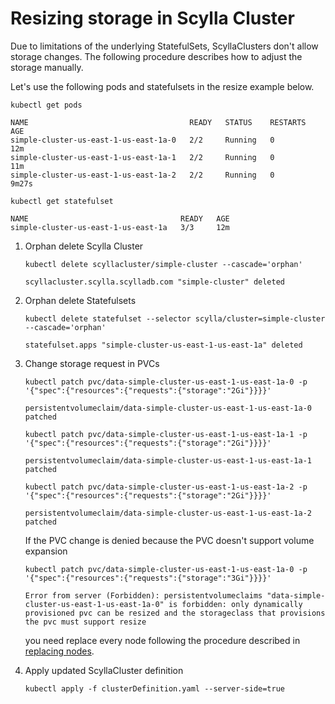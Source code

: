 # Resizing storage in Scylla Cluster

Due to limitations of the underlying StatefulSets, ScyllaClusters don't allow storage changes. The following procedure describes how to adjust the storage manually.

Let's use the following pods and statefulsets in the resize example below. 
   ``` 
   kubectl get pods                                                      
                 
   NAME                                    READY   STATUS    RESTARTS   AGE
   simple-cluster-us-east-1-us-east-1a-0   2/2     Running   0          12m
   simple-cluster-us-east-1-us-east-1a-1   2/2     Running   0          11m
   simple-cluster-us-east-1-us-east-1a-2   2/2     Running   0          9m27s
    
   kubectl get statefulset
   
   NAME                                  READY   AGE
   simple-cluster-us-east-1-us-east-1a   3/3     12m
   ``` 

1. Orphan delete Scylla Cluster
    ```
    kubectl delete scyllacluster/simple-cluster --cascade='orphan'
   
    scyllacluster.scylla.scylladb.com "simple-cluster" deleted
    ```
2. Orphan delete Statefulsets
    ```
    kubectl delete statefulset --selector scylla/cluster=simple-cluster --cascade='orphan'
   
    statefulset.apps "simple-cluster-us-east-1-us-east-1a" deleted
    ```
3. Change storage request in PVCs
    ```
    kubectl patch pvc/data-simple-cluster-us-east-1-us-east-1a-0 -p '{"spec":{"resources":{"requests":{"storage":"2Gi"}}}}'
    
    persistentvolumeclaim/data-simple-cluster-us-east-1-us-east-1a-0 patched
    ```
    ```
    kubectl patch pvc/data-simple-cluster-us-east-1-us-east-1a-1 -p '{"spec":{"resources":{"requests":{"storage":"2Gi"}}}}'
    
    persistentvolumeclaim/data-simple-cluster-us-east-1-us-east-1a-1 patched
    ```
    ```
    kubectl patch pvc/data-simple-cluster-us-east-1-us-east-1a-2 -p '{"spec":{"resources":{"requests":{"storage":"2Gi"}}}}'
    
    persistentvolumeclaim/data-simple-cluster-us-east-1-us-east-1a-2 patched
    ```

    If the PVC change is denied because the PVC doesn't support volume expansion
    ```
    kubectl patch pvc/data-simple-cluster-us-east-1-us-east-1a-0 -p '{"spec":{"resources":{"requests":{"storage":"3Gi"}}}}'
    
    Error from server (Forbidden): persistentvolumeclaims "data-simple-cluster-us-east-1-us-east-1a-0" is forbidden: only dynamically provisioned pvc can be resized and the storageclass that provisions the pvc must support resize
    ``` 
    you need replace every node following the procedure described in [replacing nodes](nodeoperations/replace_node.md). 


4. Apply updated ScyllaCluster definition 
   ```
   kubectl apply -f clusterDefinition.yaml --server-side=true
   ```




